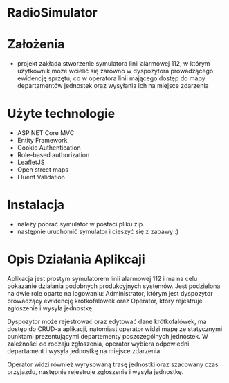 # RadioSimulator

# Założenia
- projekt zakłada stworzenie symulatora linii alarmowej 112, w którym użytkownik może wcielić się zarówno w dyspozytora prowadzącego ewidencję sprzętu, co w operatora linii mającego dostęp do mapy departamentów jednostek oraz wysyłania ich na miejsce zdarzenia

# Użyte technologie
- ASP.NET Core MVC
- Entity Framework
- Cookie Authentication
- Role-based authorization
- LeafletJS
- Open street maps
- Fluent Validation

# Instalacja
- należy pobrać symulator w postaci pliku zip
- następnie uruchomić symulator i cieszyć się z zabawy :)

# Opis Działania Aplikcaji
Aplikacja jest prostym symulatorem linii alarmowej 112 i ma na celu pokazanie działania podobnych produkcyjnych systemów. Jest podzielona na dwie role oparte na logowaniu: Administrator, którym jest dyspozytor prowadzący ewidencję krótkofalówek oraz Operator, który rejestruje zgłoszenie i wysyła jednostkę. 

Dyspozytor może rejestrować oraz edytować dane krótkofalówek, ma dostęp do CRUD-a aplikacji, natomiast operator widzi mapę ze statycznymi punktami prezentującymi departementy poszczególnych jednostek. W zależności od rodzaju zgłoszenia, operator wybiera odpowiedni departament i wysyła jednostkę na miejsce zdarzenia. 

Operator widzi również wyrysowaną trasę jednostki oraz szacowany czas przyjazdu, następnie rejestruje zgłoszenie i wysyła jednostkę.
